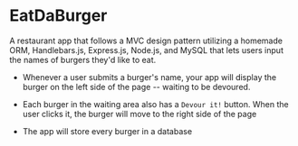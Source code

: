 # EatDaBurger

 A restaurant app that follows a MVC design pattern utilizing a homemade ORM, Handlebars.js, Express.js, Node.js, and MySQL that lets users input the names of burgers they'd like to eat.

* Whenever a user submits a burger's name, your app will display the burger on the left side of the page -- waiting to be devoured.

* Each burger in the waiting area also has a `Devour it!` button. When the user clicks it, the burger will move to the right side of the page

* The app will store every burger in a database